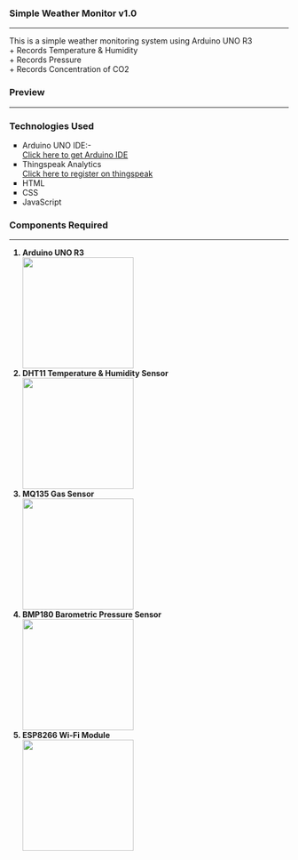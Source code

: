 <h3> Simple Weather Monitor v1.0 </h3>
<hr/>
This is a simple weather monitoring system using Arduino UNO R3
<br>
+ Records Temperature & Humidity<br>
+ Records Pressure<br>
+ Records Concentration of CO2<br>
<h3> Preview </h3>
<hr/>
<h3> Technologies Used </h3>
<ul type="square">
  <li> Arduino UNO IDE:- </li>
  <a href="https://www.arduino.cc/en/Main/Software"> Click here to get Arduino IDE </a>
  <li> Thingspeak Analytics </li>
  <a href="https://thingspeak.com/"> Click here to register on thingspeak </a>
  <li> HTML </li>
  <li> CSS </li>
  <li> JavaScript </li>
  
  </ul>

<h3> Components Required </h3>
<hr/>
<ol>
<b>
<li> Arduino UNO R3 </li>
<img src="http://www.trossenrobotics.com/shared/images/PImages/C-400-DEV-A000046-a.jpg" height="200px" width="200px">
<li> DHT11 Temperature & Humidity Sensor </li>
<img src="https://5.imimg.com/data5/QU/AU/MY-9380557/dht-11-temperature-humidity-sensor-module-500x500.jpg" height="200px" width="200px">
<li> MQ135 Gas Sensor </li>
<img src="https://www.robotshop.com/media/catalog/product/cache/image/380x380/9df78eab33525d08d6e5fb8d27136e95/m/q/mq-135-gas-sensor.jpg" height="200px" width="200px">
<li> BMP180 Barometric Pressure Sensor </li>
<img src="https://ae01.alicdn.com/kf/HTB1MU9xQFXXXXcwXXXXq6xXFXXXw/Elecrow-GY-68-BMP180-Barometer-Pressure-Temperature-Altitude-Sensor-BMP085-Sensor-Board-Module-for-Arduino-DIY.jpg_640x640.jpg" height="200px" width="200px">
<li> ESP8266 Wi-Fi Module </li>
<img src="https://ae01.alicdn.com/kf/HTB1MU9xQFXXXXcwXXXXq6xXFXXXw/Elecrow-GY-68-BMP180-Barometer-Pressure-Temperature-Altitude-Sensor-BMP085-Sensor-Board-Module-for-Arduino-DIY.jpg_640x640.jpg" height="200px" width="200px">
</ol>
